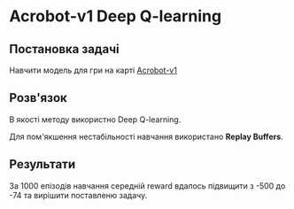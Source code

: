 # Acrobot-v1 Deep Q-learning

## Постановка задачі 
  Навчити модель для гри на карті [Acrobot-v1]()
## Розв'язок

  В якості методу використно Deep Q-learning.
  
  Для пом'якшення нестабільності навчання використано **Replay Buffers**.
  
## Результати 
  
  За 1000 епізодів навчання середній reward вдалось підвищити з -500 до -74 та вирішити поставленю задачу.
  
